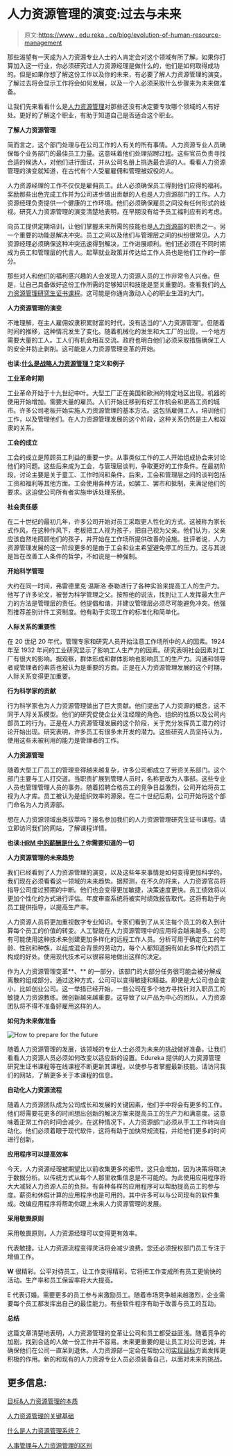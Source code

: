 # 人力资源管理的演变:过去与未来

> 原文:[https://www . edu reka . co/blog/evolution-of-human-resource-management](https://www.edureka.co/blog/evolution-of-human-resource-management)

那些渴望有一天成为人力资源专业人士的人肯定会对这个领域有所了解。如果你打算加入这一行业，你必须研究过人力资源经理是做什么的，他们是如何取得成功的。但是如果你想了解这份工作以及你的未来，有必要了解人力资源管理的演变。了解过去将会显示工作将会如何发展，以及一个人必须采取什么步骤来为未来做准备。

让我们先来看看什么是[人力资源管理](https://www.edureka.co/blog/role-of-human-resource-management-in-an-organization/)对那些还没有决定要专攻哪个领域的人有好处。更好的了解这个职业，有助于知道自己是否适合这个职业。

**了解人力资源管理**

简而言之，这个部门处理与在公司工作的人有关的所有事情。人力资源专业人员确保每个业务部门的最佳员工力量。这意味着他们处理招聘过程。这些官员负责寻找合适的候选人，对他们进行面试，并从公司名册上挑选最合适的人。看看人力资源管理的演变就知道，在古代有个人受雇雇佣和管理被奴役的人。

人力资源经理的工作不仅仅是雇佣员工。此人必须确保员工得到他们应得的福利。奖励那些出色完成工作并为公司进步做出贡献的人也是人力资源部门的工作。人力资源经理负责提供一个健康的工作环境。他们必须确保雇员之间没有任何形式的歧视。研究人力资源管理的演变清楚地表明，在早期没有给予员工福利应有的考虑。

向员工提供定期培训，让他们掌握未来所需的技能也是[人力资源部](https://www.edureka.co/blog/ultimate-guide-to-developing-an-effective-hr-strategy/)的职责之一。另一个重要的功能是解决冲突。员工之间以及他们与管理层之间的纠纷很常见。人力资源经理必须确保这种冲突迅速得到解决，工作进展顺利。他们还必须在不同时期成为员工和管理层的代言人。起草就业政策并传达给工作人员也是他们工作的一部分。

那些对人和他们的福利感兴趣的人会发现人力资源人员的工作非常令人兴奋。但是，让自己具备做好这份工作所需的足够知识和技能是至关重要的。查看我们的[人力资源管理研究生证书课程](https://www.edureka.co/highered/human-resourse-management-course-iim-shillong)。这可能是你通向激动人心的职业生涯的大门。

**人力资源管理的演变**

不难理解，在主人雇佣奴隶积累财富的时代，没有适当的“人力资源管理”。但随着时间的推移，这种情况发生了变化。随着机械化的发生和大工厂的出现，一个地方需要大量的工人。工人们有机会相互交流。政府也明白他们必须采取措施确保工人的安全并防止剥削。这可能是人力资源管理变革的开始。

**也读:[什么是战略人力资源管理？](https://www.edureka.co/blog/strategic-human-resource-management)定义和例子**

**工业革命时期**

工业革命开始于十九世纪中叶。大型工厂正在美国和欧洲的特定地区出现。机器的使用开始增加。需要大量的雇员。人们开始迁移到有好工作机会和更高工资的城市。许多公司老板开始实施人力资源管理的基本方法。这包括雇佣工人，培训他们工作，以及管理他们。在人力资源管理发展的这个阶段，这种关系仍然是主人和奴隶的关系。

**工会的成立**

工会的成立是照顾员工利益的重要一步。从事类似工作的工人开始组成协会来讨论他们的问题。这些后来成为工会，与管理层谈判，争取更好的工作条件。在最初阶段，讨论主要是关于童工、工作时间和条件。后来，工会和管理层之间的谈判包括工资和福利等其他方面。工会使用各种方法，如罢工、罢市和抵制，来满足他们的要求。这迫使公司所有者实施申诉处理系统。

**社会责任感**

在二十世纪的最初几年，许多公司开始对员工采取更人性化的方式。这被称为家长式作风，在这种作风下，老板把工人视为孩子，把自己视为父亲。他们认为，父亲应该自然地照顾他们的孩子，并开始在工作场所提供改善的设施。批评者说，人力资源管理发展的这一阶段更多的是由于工会和业主希望避免停工的压力。这与其说是旨在改善工人条件的哲学，不如说是一种强制。

**开始科学管理**

大约在同一时间，弗雷德里克·温斯洛·泰勒进行了各种实验来提高工人的生产力。他写了许多论文，被誉为科学管理之父。按照他的说法，找到让工人发挥最大生产力的方法是管理层的责任。他提倡和谐，并建议管理层必须尽可能避免冲突。他强烈推荐差别计件工资制度。他有助于实现工作的标准化和简单化。

**人际关系的重要性**

在 20 世纪 20 年代，管理专家和研究人员开始注意工作场所中的人的因素。1924 年至 1932 年间的工业研究显示了影响工人生产力的因素。研究表明社会因素对工厂有很大的影响。据观察，群体形成和群体影响也影响员工的生产力。沟通和领导者或管理者的素质也被认为是重要的方面。正是在人力资源管理发展的这个时期，人际关系变得更加重要。

**行为科学家的贡献**

行为科学家也为人力资源管理做出了巨大贡献。他们提出了人力资源的概念，这不同于人际关系模型。他们的研究促使企业关注经理的角色、组织的性质以及公司内部员工的行为。正是在人力资源管理发展的这个阶段，关于充分发挥员工潜力的讨论开始出现。研究表明，许多员工有很多未开发的潜力。这些研究人员坚持认为，使用这些未被利用的能力是管理者的工作。

**人力资源管理**

随着大型工厂员工的管理变得越来越复杂，许多公司都成立了劳资关系部门。这个部门主要与工人打交道。当职责扩展到管理人员时，名称更改为人事部。这些专业人员也管理管理人员的事务。随着招聘合格员工的竞争日益激烈，公司开始将员工视为人才库。员工被认为是组织效率的源泉。在二十世纪后期，公司开始将这个部门命名为人力资源部。

想在人力资源领域出类拔萃吗？报名参加我们的人力资源管理研究生证书课程。请立即访问我们的网站，了解课程详情。

**也读:[HRM 中的薪酬是什么？](https://www.edureka.co/blog/compensation-in-hrm)你需要知道的一切**

**人力资源管理的未来趋势**

我们已经看到了人力资源管理的演变，以及这些年来事情是如何变得更加科学的。我们现在必须看看这一领域的未来趋势。据预测，在不久的将来，人力资源官员将指导公司度过预期的中断。他们也会变得更加敏捷，决策速度更快。员工绩效将以更加个性化的方式进行评估。年度审查系统将被实时绩效报告取代。这将有助于向员工提供指导，以提高生产率。

人力资源人员将更加重视数字专业知识。专家们看到了从关注每个员工的收入到计算每个员工的价值的转变。人工智能在人力资源管理中的应用将会越来越多。公司有可能使用这种技术来创建更加多样化的远程工作人员。分析可用于确定员工的年龄、性别和种族，以组成混合背景的劳动力。每个人都知道拥有如此多样化的员工构成的好处。使用现代技术可以很容易地做出这样的决定。

作为人力资源管理变革**、** 的一部分，该部门的大部分任务很可能会被分解成离散的组成部分。通过这种方式，公司可以变得敏捷和精益。即使是大公司也会变小，比如创业公司。这一举措已经开始，一些公司在多个地方寻找针对入职员工的敏捷人力资源教练。微创新越来越重要。这导致了以产品为中心的团队，人力资源团队将不得不准备好雇用这样的人。

**如何为未来做准备**

![How to prepare for the future](../Images/262d1ef99c6af5827508317337c4b939.png)

随着人力资源管理的发展，该领域的专业人士必须为未来的挑战做好准备。让我们看看人力资源人员必须如何改变以适应新的设置。Edureka 提供的人力资源管理研究生证书课程等在线课程不断更新其课程，以使参与者掌握最新技能。请访问我们的网站，了解更多关于本课程的信息。

**自动化人力资源流程**

随着人力资源团队成为公司成长和发展的关键因素，他们手中将会有更多的工作。他们将需要花更多的时间想出创新的解决方案来提高员工的生产力和满意度。这意味着正常工作的时间会减少。在这种情况下，人力资源部门必须从手工工作转向自动化。他们必须着眼于现代软件，这将有助于加快常规流程，并给他们更多的时间进行创新。

**应用程序可以提高效率**

今天，人力资源经理被期望比以前收集更多的细节。这只会增加，因为决策将取决于数据分析。以传统方式从每个人那里收集信息是不可能的。为此使用应用程序将大大减轻人力资源人员的负担。有各种各样的应用程序可以帮助提高员工的参与度。薪资和休假计算的应用程序也是可用的。其中许多可以与公司现有的软件集成。改编应用程序将帮助你跟上未来人力资源管理的发展。

**采用敬畏原则**

采用敬畏原则，人力资源经理可以变得更有效率。

代表敏捷。让人力资源流程变得灵活将会减少浪费。您还必须授权部门员工专注于增值工作。

**W** 很精彩。公平对待员工，让工作变得精彩。它将把工作变成所有员工更愉快的活动。生产率和员工保留率将大大提高。

E 代表订婚。需要更多的员工参与来激励员工。随着市场竞争越来越激烈，企业需要每个员工都发挥出自己的最佳能力。有些软件程序有助于改善与员工的互动。

**总结**

这篇文章清楚地表明，人力资源管理的变革让公司和员工都受益匪浅。随着竞争的加剧，找到合适的人做一份工作并不容易。未来更重要的是让员工对公司忠诚，并确保他们在公司一直呆到退休。人力资源部一定会在帮助公司[实现目标](https://www.edureka.co/blog/objectives-of-human-resource-management/)方面发挥更积极的作用。新的和现有的人力资源专业人员必须装备自己，以面对未来的挑战。

## **更多信息:**

[目标&人力资源管理的本质](https://www.edureka.co/blog/nature-of-human-resource-management/)

[人力资源管理的关键基础](https://www.edureka.co/blog/fundamentals-of-human-resource-management/)

[什么是人力资源管理系统？](https://www.edureka.co/blog/human-resource-management-system/)

[人事管理与人力资源管理的区别](https://www.edureka.co/blog/difference-between-personnel-management-and-human-resource-management/)